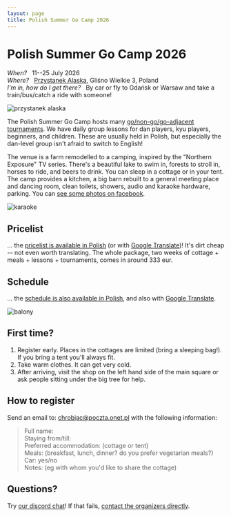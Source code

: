 ```yaml
---
layout: page
title: Polish Summer Go Camp 2026
---
```


# Polish Summer Go Camp 2026

*When?* &nbsp; 11--25 July 2026  
*Where?* &nbsp; [Przystanek Alaska](https://www.google.com/maps?q=glisno+wielkie+3,+lipnica), Gliśno Wielkie 3, Poland  
*I'm in, how do I get there?* &nbsp; By car or fly to Gdańsk or Warsaw and take a train/bus/catch a ride with someone!  

<!--
Merlijn, Ignus, Ania, Muru, Ajka, Palladin, Andrew, Boris, Martha, Benji, Jun, Żaneta, Kurt, Albert, Gerd, Klaus, Achim, where have you been? We miss you!
-->

![przystanek alaska](/public/palaska2021.jpg)

The Polish Summer Go Camp hosts many [go/non-go/go-adjacent tournaments](https://lsg-go-art-pl.translate.goog/turnieje?_x_tr_sl=auto&_x_tr_tl=en). We have daily group lessons for dan players, kyu players, beginners, and children. These are usually held in Polish, but especially the dan-level group isn't afraid to switch to English!

The venue is a farm remodelled to a camping, inspired by the "Northern Exposure" TV series. There's a beautiful lake to swim in, forests to stroll in, horses to ride, and beers to drink. You can sleep in a cottage or in your tent. The camp provides a kitchen, a big barn rebuilt to a general meeting place and dancing room, clean toilets, showers, audio and karaoke hardware, parking. You can [see some photos on facebook](https://facebook.com/pg/przystanek.alaska.5/photos/).

![karaoke](/public/karaoke.jpg)

## Pricelist

... the [pricelist is available in Polish](/cennik) (or with [Google Translate](https://lsg-go-art-pl.translate.goog/cennik?_x_tr_sl=auto&_x_tr_tl=en))! It's dirt cheap -- not even worth translating. The whole package, two weeks of cottage + meals + lessons + tournaments, comes in around 333 eur.

## Schedule

... the [schedule is also available in Polish](/kalendarz), and also with [Google Translate](https://lsg-go-art-pl.translate.goog/kalendarz?_x_tr_sl=auto&_x_tr_tl=en).

![balony](/public/balony.jpg)

## First time?

1. Register early. Places in the cottages are limited (bring a sleeping bag!). If you bring a tent you'll always fit.
2. Take warm clothes. It can get very cold.
3. After arriving, visit the shop on the left hand side of the main square or ask people sitting under the big tree for help.

## How to register

Send an email to: chrobjac@poczta.onet.pl with the following information:

> Full name:  
> Staying from/till:  
> Preferred accommodation: (cottage or tent)  
> Meals: (breakfast, lunch, dinner? do you prefer vegetarian meals?)  
> Car: yes/no  
> Notes: (eg with whom you'd like to share the cottage)

## Questions?

Try [our discord chat](https://discord.gg/9js9V4r3cx)! If that fails, [contact the organizers directly](https://lsg-go-art-pl.translate.goog/kontakt?_x_tr_sl=auto&_x_tr_tl=en).
